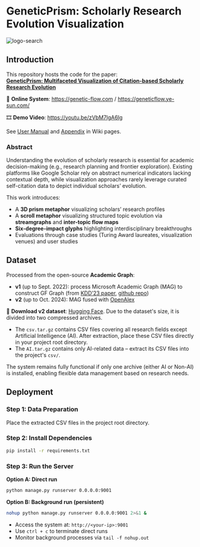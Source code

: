 # GeneticPrism: Scholarly Research Evolution Visualization

![logo-search](https://github.com/user-attachments/assets/1793b109-d9bb-44c9-b72d-58958219b3ef)

## Introduction  
This repository hosts the code for the paper:  
**[GeneticPrism: Multifaceted Visualization of Citation-based Scholarly Research Evolution](https://arxiv.org/abs/2408.08912)**  

🔗 **Online System**: https://genetic-flow.com / https://geneticflow.ye-sun.com/

🎞️ **Demo Video**: https://youtu.be/zVbM7lgA6Ig

See [User Manual](https://github.com/visdata/GeneticPrism/wiki/User-Manual) and [Appendix](https://github.com/visdata/GeneticPrism/wiki/Appendix) in Wiki pages.

### Abstract  
Understanding the evolution of scholarly research is essential for academic decision-making (e.g., research planning and frontier exploration). Existing platforms like Google Scholar rely on abstract numerical indicators lacking contextual depth, while visualization approaches rarely leverage curated self-citation data to depict individual scholars’ evolution.  

This work introduces:  
- A **3D prism metaphor** visualizing scholars’ research profiles  
- A **scroll metaphor** visualizing structured topic evolution via **streamgraphs** and **inter-topic flow maps**  
- **Six-degree-impact glyphs** highlighting interdisciplinary breakthroughs  
- Evaluations through case studies (Turing Award laureates, visualization venues) and user studies  

## Dataset  
Processed from the open-source **Academic Graph**:  
- **v1** (up to Sept. 2022): process Microsoft Academic Graph (MAG) to construct GF Graph  (from [KDD’23 paper](https://dl.acm.org/doi/abs/10.1145/3580305.3599845), [github repo](https://github.com/sunieee/MAGProcessing))
- **v2** (up to Oct. 2024): MAG fused with [OpenAlex](https://openalex.org)

🔗 **Download v2 dataset**: [Hugging Face](https://huggingface.co/datasets/yesun/GeneticPrism)​. Due to the dataset's size, it is divided into two compressed archives.
- The ​`csv.tar.gz`​ contains CSV files covering all research fields ​except Artificial Intelligence (AI)​. After extraction, place these CSV files directly in your ​project root directory. 
- The ​`AI.tar.gz`​ contains ​only AI-related data​ – extract its CSV files into the project's ​`csv/`.

The system remains fully functional if only one archive (either AI or Non-AI) is installed, enabling flexible data management based on research needs.

## Deployment  

### Step 1: Data Preparation  
Place the extracted CSV files in the project root directory.

### Step 2: Install Dependencies  
```bash
pip install -r requirements.txt
```

### Step 3: Run the Server  
**Option A: Direct run**  
```bash
python manage.py runserver 0.0.0.0:9001
```

**Option B: Background run (persistent)**  
```bash
nohup python manage.py runserver 0.0.0.0:9001 2>&1 &
```

- Access the system at: `http://<your-ip>:9001`  
- Use `ctrl + c` to terminate direct runs  
- Monitor background processes via `tail -f nohup.out`
